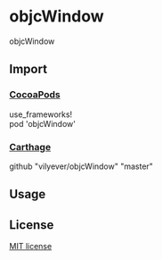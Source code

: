 # objcWindow
objcWindow

## Import
### [CocoaPods](http://cocoapods.org)
use_frameworks!
</br>
pod 'objcWindow'

### [Carthage](https://github.com/Carthage/Carthage)
github "vilyever/objcWindow" "master"

## Usage

## License

[MIT license](LICENSE)
